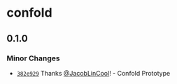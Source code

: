 # confold

## 0.1.0

### Minor Changes

-   [`382e929`](https://github.com/JacobLinCool/confold/commit/382e92915c9da2623e766ff836f6ff5f5ab4e598) Thanks [@JacobLinCool](https://github.com/JacobLinCool)! - Confold Prototype
